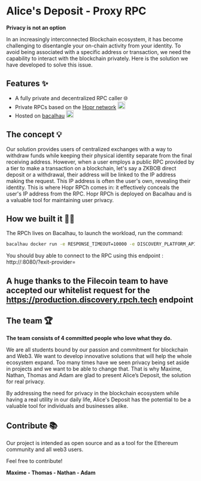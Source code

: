 

# **Alice's Deposit - Proxy RPC**

**Privacy is not an option**

In an increasingly interconnected Blockchain ecosystem, it has become challenging to disentangle your on-chain activity from your identity. To avoid being associated with a specific address or transaction, we need the capability to interact with the blockchain privately. Here is the solution we have developed to solve this issue.

####

## **Features** ✨

- A fully private and decentralized RPC caller 🌐
- Private RPCs based on the [Hopr network](https://hoprnet.org/)   <img src="https://s2.coinmarketcap.com/static/img/coins/200x200/6520.png"  height="20">
- Hosted on [bacalhau](https://www.bacalhau.org/) <img src="https://pbs.twimg.com/media/FTNDJSrXwAE8jCz.jpg" width="20" height="20">

## **The concept** 💡
Our solution provides users of centralized exchanges with a way to withdraw funds while keeping their physical identity separate from the final receiving address. However, when a user employs a public RPC provided by a tier to make a transaction on a blockchain, let's say a ZKBOB direct deposit or a withdrawal, their address will be linked to the IP address making the request. This IP address is often the user's own, revealing their identity. This is where Hopr RPCh comes in: it effectively conceals the user's IP address from the RPC. Hopr RPCh is deployed on Bacalhau and is a valuable tool for maintaining user privacy.


## **How we built it** 👨‍💻
The RPCh lives on Bacalhau, to launch the workload, run the command:
```bash
bacalhau docker run -e RESPONSE_TIMEOUT=10000 -e DISCOVERY_PLATFORM_API_ENDPOINT=https://production.discovery.rpch.tech -e PORT=8080 -e DATA_DIR=app -e CLIENT=arrow-worried-little-of-private  europe-west6-docker.pkg.dev/rpch-375921/rpch/rpc-server:latest
```
You should buy able to connect to the RPC using this endpoint : http://<machineIP>:8080/?exit-provider=<providerOfYourChoice> 

## A huge thanks to the Filecoin team to have accepted our whitelist request for the https://production.discovery.rpch.tech endpoint 

## **The team** 🏆

**The team consists of 4 committed people who love what they do.**

We are all students bound by our passion and commitment for blockchain and Web3. We want to develop innovative solutions that will help the whole ecosystem expand. Too many times have we seen privacy being set aside in projects and we want to be able to change that. That is why Maxime, Nathan, Thomas and Adam are glad to present Alice’s Deposit, the solution for real privacy.

By addressing the need for privacy in the blockchain ecosystem while having a real utility in our daily life, Alice's Deposit has the potential to be a valuable tool for individuals and businesses alike.


## **Contribute** 📚

Our project is intended as open source and as a tool for the Ethereum community and all web3 users.

Feel free to contribute!

**Maxime - Thomas - Nathan - Adam**
